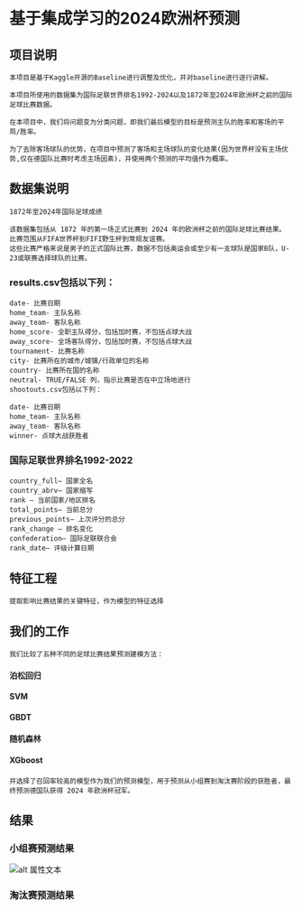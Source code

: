 # 基于集成学习的2024欧洲杯预测
## 项目说明
    本项目是基于Kaggle开源的Baseline进行调整及优化，并对baseline进行逐行讲解。

    本项目所使用的数据集为国际足联世界排名1992-2024以及1872年至2024年欧洲杯之前的国际足球比赛数据。

    在本项目中，我们将问题变为分类问题，即我们最后模型的目标是预测主队的胜率和客场的平局/胜率。
    
    为了去除客场球队的优势，在项目中预测了客场和主场球队的变化结果(因为世界杯没有主场优势,仅在德国队比赛时考虑主场因素)，并使用两个预测的平均值作为概率。


## 数据集说明
    1872年至2024年国际足球成绩

    该数据集包括从 1872 年的第一场正式比赛到 2024 年的欧洲杯之前的国际足球比赛结果。
    比赛范围从FIFA世界杯到FIFI野生杯到常规友谊赛。
    这些比赛严格来说是男子的正式国际比赛，数据不包括奥运会或至少有一支球队是国家B队，U-23或联赛选择球队的比赛。
    
### results.csv包括以下列：
    date- 比赛日期
    home_team- 主队名称
    away_team- 客队名称
    home_score- 全职主队得分，包括加时赛，不包括点球大战
    away_score- 全场客队得分，包括加时赛，不包括点球大战
    tournament- 比赛名称
    city- 比赛所在的城市/城镇/行政单位的名称
    country- 比赛所在国的名称
    neutral- TRUE/FALSE 列，指示比赛是否在中立场地进行
    shootouts.csv包括以下列：

    date- 比赛日期
    home_team- 主队名称
    away_team- 客队名称
    winner- 点球大战获胜者
### 国际足联世界排名1992-2022

    country_full— 国家全名
    country_abrv— 国家缩写
    rank — 当前国家/地区排名
    total_points— 当前总分
    previous_points— 上次评分的总分
    rank_change — 排名变化
    confederation— 国际足联联合会
    rank_date— 评级计算日期

## 特征工程
    提取影响比赛结果的关键特征，作为模型的特征选择
## 我们的工作
    我们比较了五种不同的足球比赛结果预测建模方法：
#### 泊松回归
#### SVM
#### GBDT
#### 随机森林 
#### XGboost
    并选择了召回率较高的模型作为我们的预测模型，用于预测从小组赛到淘汰赛阶段的获胜者，最终预测德国队获得 2024 年欧洲杯冠军。
## 结果
### 小组赛预测结果
![alt 属性文本]('E:\机器学习实验\UCprediction\imgs\小组赛.png')
### 淘汰赛预测结果
